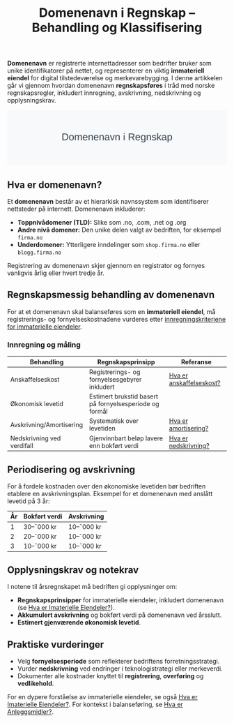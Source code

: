 ﻿---
title: "Domenenavn i Regnskap – Behandling og Klassifisering"
seoTitle: "Domenenavn i Regnskap “ Behandling og Klassifisering"
meta_description: '**Domenenavn** er registrerte internettadresser som bedrifter bruker som unike identifikatorer på nettet, og representerer en viktig **immateriell eiendel** fo...'
slug: domenenavn
type: blog
layout: pages/single
---

**Domenenavn** er registrerte internettadresser som bedrifter bruker som unike identifikatorer på nettet, og representerer en viktig **immateriell eiendel** for digital tilstedeværelse og merkevarebygging. I denne artikkelen går vi gjennom hvordan domenenavn **regnskapsføres** i tråd med norske regnskapsregler, inkludert innregning, avskrivning, nedskrivning og opplysningskrav.

![Domenenavn i Regnskap](domenenavn-image.svg)

## Hva er domenenavn?

Et **domenenavn** består av et hierarkisk navnssystem som identifiserer nettsteder på internett. Domenenavn inkluderer:

* **Toppnivådomener (TLD):** Slike som .no, .com, .net og .org
* **Andre nivå domener:** Den unike delen valgt av bedriften, for eksempel `firma.no`
* **Underdomener:** Ytterligere inndelinger som `shop.firma.no` eller `blogg.firma.no`

Registrering av domenenavn skjer gjennom en registrator og fornyes vanligvis årlig eller hvert tredje år.

## Regnskapsmessig behandling av domenenavn

For at et domenenavn skal balanseføres som en **immateriell eiendel**, må registrerings- og fornyelseskostnadene vurderes etter [innregningskriteriene for immaterielle eiendeler](/blogs/regnskap/hva-er-imaterielle-eiendeler "Hva er Imaterielle Eiendeler? Komplett Guide til Immaterielle Verdier i Regnskap").

### Innregning og måling

| **Behandling**            | **Regnskapsprinsipp**                                         | **Referanse**                                                                                     |
|---------------------------|---------------------------------------------------------------|---------------------------------------------------------------------------------------------------|
| Anskaffelseskost          | Registrerings- og fornyelsesgebyrer inkludert                  | [Hva er anskaffelseskost?](/blogs/regnskap/hva-er-anskaffelseskost "Hva er Anskaffelseskost? En Guide til Anskaffelseskost") |
| Økonomisk levetid         | Estimert brukstid basert på fornyelsesperiode og formål        |                                                                                                   |
| Avskrivning/Amortisering  | Systematisk over levetiden                                     | [Hva er amortisering?](/blogs/regnskap/hva-er-amortisering "Hva er Amortisering? En Komplett Guide til Amortisering")             |
| Nedskrivning ved verdifall| Gjenvinnbart beløp lavere enn bokført verdi                    | [Hva er nedskrivning?](/blogs/regnskap/hva-er-nedskrivning "Hva er Nedskrivning? En Komplett Guide til Nedskrivning")             |

## Periodisering og avskrivning

For å fordele kostnaden over den økonomiske levetiden bør bedriften etablere en avskrivningsplan. Eksempel for et domenenavn med anslått levetid på 3 år:

| År | Bokført verdi | Avskrivning |
|----|---------------|-------------|
| 1  | 30–¯000 kr     | 10–¯000 kr   |
| 2  | 20–¯000 kr     | 10–¯000 kr   |
| 3  | 10–¯000 kr     | 10–¯000 kr   |

## Opplysningskrav og notekrav

I notene til årsregnskapet må bedriften gi opplysninger om:

* **Regnskapsprinsipper** for immaterielle eiendeler, inkludert domenenavn (se [Hva er Imaterielle Eiendeler?](/blogs/regnskap/hva-er-imaterielle-eiendeler "Hva er Imaterielle Eiendeler? Komplett Guide til Immaterielle Verdier i Regnskap")).
* **Akkumulert avskrivning** og bokført verdi på domenenavn ved årsslutt.
* **Estimert gjenværende økonomisk levetid**.

## Praktiske vurderinger

* Velg **fornyelsesperiode** som reflekterer bedriftens forretningsstrategi.
* Vurder **nedskrivning** ved endringer i teknologistrategi eller merkeverdi.
* Dokumenter alle kostnader knyttet til **registrering**, **overføring** og **vedlikehold**.

For en dypere forståelse av immaterielle eiendeler, se også [Hva er Imaterielle Eiendeler?](/blogs/regnskap/hva-er-imaterielle-eiendeler "Hva er Imaterielle Eiendeler? Komplett Guide til Immaterielle Verdier i Regnskap").
For kontekst i balanseføring, se [Hva er Anleggsmidler?](/blogs/regnskap/hva-er-anleggsmidler "Hva er Anleggsmidler? Komplett Guide til Faste Eiendeler i Regnskap").











